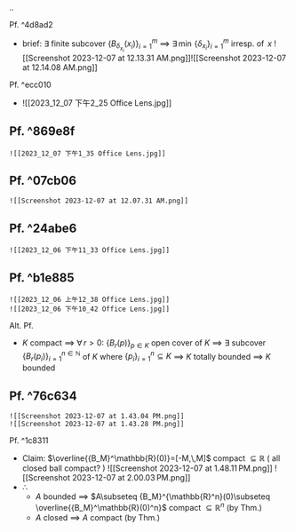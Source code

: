 ..

Pf. ^4d8ad2
- brief:  $\exists$ finite subcover $\big\{B_{\delta_{x_{i}}}(x_{i})\big\}_{i=1}^{m}$ $\implies$ $\exists\,\min\,\big\{\delta_{x_{i}}\big\}_{i=1}^{m}$  irresp. of $\,x$
	![[Screenshot 2023-12-07 at 12.13.31 AM.png]]![[Screenshot 2023-12-07 at 12.14.08 AM.png]]

Pf. ^ecc010
- ![[2023_12_07 下午2_25 Office Lens.jpg]]

Pf. ^869e8f
- 
	![[2023_12_07 下午1_35 Office Lens.jpg]]

Pf. ^07cb06
- 
	![[Screenshot 2023-12-07 at 12.07.31 AM.png]]

Pf.  ^24abe6
- 
	![[2023_12_06 下午11_33 Office Lens.jpg]]

Pf. ^b1e885
- 
	![[2023_12_06 上午12_38 Office Lens.jpg]]
	![[2023_12_06 下午10_42 Office Lens.jpg]]
Alt. Pf.
- $K$ compact
  $\implies$ $\forall\, r>0$: $\{B_r(p)\}_{p\in K}$ open cover of $K$
  $\implies$ $\exists$ subcover $\{B_r(p_i)\}_{i=1}^{n\in\mathbb{N}}$ of $K$  where  $\{p_i\}_{i=1}^n\subseteq K$
  $\implies$ $K$ totally bounded
  $\implies$ $K$ bounded

Pf. ^76c634
- 
	![[Screenshot 2023-12-07 at 1.43.04 PM.png]]
	![[Screenshot 2023-12-07 at 1.43.28 PM.png]]

Pf. ^1c8311
- Claim:  $\overline{{B_M}^\mathbb{R}(0)}=[-M,\,M]$ compact $\subseteq\mathbb{R}$  ( all closed ball compact? )
	![[Screenshot 2023-12-07 at 1.48.11 PM.png]]
	![[Screenshot 2023-12-07 at 2.00.03 PM.png]]
- $\therefore$
	- $A$ bounded $\implies$ $A\subseteq {B_M}^{\mathbb{R}^n}(0)\subseteq \overline{{B_M}^\mathbb{R}(0)^n}$ compact $\subseteq\mathbb{R}^n$ (by Thm.)
	- $A$ closed $\implies$ $A$ compact (by Thm.)